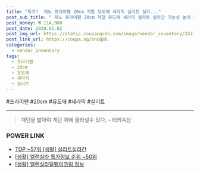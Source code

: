 ```yaml
--- 
title: "특가!  제노 프라이팬 20cm 적합 유도에 세라믹 실리트 실라..." 
post_sub_title: " 제노 프라이팬 20cm 적합 유도에 세라믹 실리트 실라간 기능성 높이 레드" 
post_money: ₩ 114,900 
post_date: 2020.02.02 
post_img_url: https://static.coupangcdn.com/image/vendor_inventory/2474/9739877c311a4394ff7d83728e04603f3075e12eaebc12f69cbd02ea426f.jpg 
post_link_url: https://coupa.ng/bnUq86 
categories: 
  - vendor_inventory 
tags: 
  - 프라이팬 
  - 20cm 
  - 유도에 
  - 세라믹 
  - 실리트 
--- 
```

  #프라이팬 #20cm #유도에 #세라믹 #실리트 
<hr> 

> 계단을 밟아야 계단 위에 올라설수 있다, – 터키속담 


### POWER LINK

* <a href="https://blog.naver.com/fasyy4321/221782313760" target="_blank"> TOP ~57위 [생활] 실리트실라간</a>
* <a href="https://blog.naver.com/sakai111/221781238585" target="_blank"> [생활] 엘렌실라 특가정보 순위 ~50위</a>
* <a href="https://blog.naver.com/fasyy4321/221769599348" target="_blank"> [생활] 엘렌실라달팽이크림 정보 </a>
